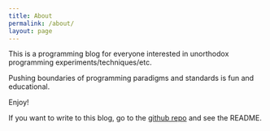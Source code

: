 ```yaml
---
title: About
permalink: /about/
layout: page
---
```


This is a programming blog for everyone interested in unorthodox programming
experiments/techniques/etc.

Pushing boundaries of programming paradigms and standards is fun and
educational.

Enjoy!


If you want to write to this blog, go to the
[github repo](https://github.com/Nondv/weird-programming.dev) and see the
README.
